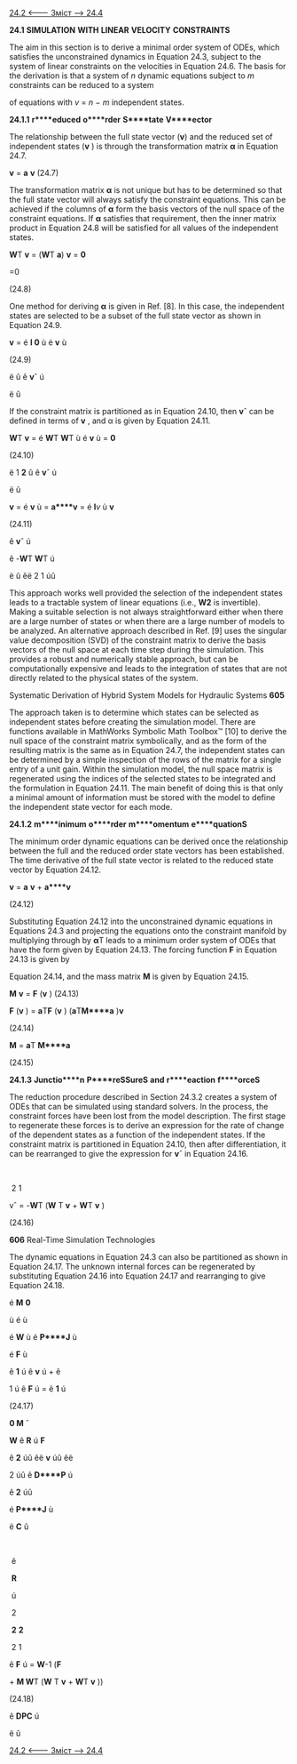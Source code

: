 [24.2 <--- ](24_2.md) [   Зміст   ](README.md) [--> 24.4](24_4.md)

**24.1**     **SIMULATION** **WITH** **LINEAR** **VELOCITY** **CONSTRAINTS**

The aim in this section is to derive a minimal order system of ODEs, which satisfies the unconstrained dynamics in Equation 24.3, subject to the system of linear constraints on the velocities in Equation 24.6. The basis for the derivation is that a system of *n* dynamic equations subject to *m* constraints can be reduced to a system

of equations with *v* = *n* − *m* independent states.

**24.1.1**             **r****educed** **o****rder** **S****tate** **V****ector**

The relationship between the full state vector (**v**) and the reduced set of independent states (**v** ) is through the transformation matrix **α** in Equation 24.7.

**v** = **a** **v**                      (24.7)

The transformation matrix **α** is not unique but has to be determined so that the full state vector will always satisfy the constraint equations. This can be achieved if the columns of **α** form the basis vectors of the null space of the constraint equations. If **α** satisfies that requirement, then the inner matrix product in Equation 24.8 will be satisfied for all values of the independent states.

**W**T **v** = (**W**T **a**) **v** = **0**



  

=0



(24.8)



One method for deriving **α** is given in Ref. [8]. In this case, the independent states are selected to be a subset of the full state vector as shown in Equation 24.9.



**v** = é **I 0** ù é **v** ù





(24.9)



ë    û ê **v**ˆ ú

ë û

If the constraint matrix is partitioned as in Equation 24.10, then **v**ˆ can be defined in terms of **v** , and α is given by Equation 24.11.



**W**T **v** = é **W**T **W**T ù é **v** ù = **0**





(24.10)



ë   1      **2** û ê **v**ˆ ú



ë û

**v** = é **v** ù = **a****v** = é    **I***v*       ù **v** 





 

(24.11)



ê **v**ˆ ú



ê -**W**T **W**T ú



ë  û        êë   2      1 úû

This approach works well provided the selection of the independent states leads to a tractable system of linear equations (i.e., **W2** is invertible). Making a suitable selection is not always straightforward either when there are a large number of states or when there are a large number of models to be analyzed. An alternative approach described in Ref. [9] uses the singular value decomposition (SVD) of the constraint matrix to derive the basis vectors of the null space at each time step during the simulation. This provides a robust and numerically stable approach, but can be computationally expensive and leads to the integration of states that are not directly related to the physical states of the system.



Systematic Derivation of Hybrid System Models for Hydraulic Systems      **605**

 

The approach taken is to determine which states can be selected as independent states before creating the simulation model. There are functions available in MathWorks Symbolic Math Toolbox™ [10] to derive the null space of the constraint matrix symbolically, and as the form of the resulting matrix is the same as in Equation 24.7, the independent states can be determined by a simple inspection of the rows of the matrix for a single entry of a unit gain. Within the simulation model, the null space matrix is regenerated using the indices of the selected states to be integrated and the formulation in Equation 24.11. The main benefit of doing this is that only a minimal amount of information must be stored with the model to define the independent state vector for each mode.

 

**24.1.2**              **m****inimum** **o****rder** **m****omentum** **e****quationS**

The minimum order dynamic equations can be derived once the relationship between the full and the reduced order state vectors has been established. The time derivative of the full state vector is related to the reduced state vector by Equation 24.12.

 



**v** = **a** **v** + **a****v** 



(24.12)



 

Substituting Equation 24.12 into the unconstrained dynamic equations in Equations 24.3 and projecting the equations onto the constraint manifold by multiplying through by **α**T leads to a minimum order system of ODEs that have the form given by Equation 24.13. The forcing function **F** in Equation 24.13 is given by

Equation 24.14, and the mass matrix **M** is given by Equation 24.15.

 

**M** **v** = **F** (**v** )                    (24.13)

 



**F** (**v** ) = **a**T**F** (**v** ) (**a**T**M****a** )**v** 





(24.14)



 



**M** = **a**T **M****a**



(24.15)



 

**24.1.3**              **J****u****n****c****t****i****o****n** **P****reSSureS** **and** **r****eaction** **f****orceS**

The reduction procedure described in Section 24.3.2 creates a system of ODEs that can be simulated using standard solvers. In the process, the constraint forces have been lost from the model description. The first stage to regenerate these forces is to derive an expression for the rate of change of the dependent states as a function of the independent states. If the constraint matrix is partitioned in Equation 24.10, then after differentiation, it can be rearranged to give the expression for **v**ˆ in Equation 24.16.

 



​        

​        2                  1        



vˆ = -**W**T (**W** T **v** + **W**T **v** )







(24.16)



**606**                                       Real-Time Simulation Technologies

 

The dynamic equations in Equation 24.3 can also be partitioned as shown in Equation 24.17. The unknown internal forces can be regenerated by substituting Equation 24.16 into Equation 24.17 and rearranging to give Equation 24.18.



 

é **M**   **0**





ù é ù



é **W** ù é **P****J** ù





é **F** ù



ê   **1**     ú ê **v** ú + ê



1 ú ê **F**  ú = ê **1** ú



(24.17)



**0 M**     ˆ 



**W**   ê   **R** ú    **F**



 ê      **2** úû êë **v** úû êë



2 úû ê **D****P** ú



 ê **2** úû



 

é **P****J** ù



ë   **C** û



​     

​        ê        



​        **R**        



​        ú        



​        2        



​        **2**        **2**        



​        2                  1        



ê **F**  ú = **W**-1 (**F**





\+ **M W**T (**W** T **v** + **W**T **v** ))



(24.18)



ê **D****P****C** ú

ë     û

 

[24.2 <--- ](24_2.md) [   Зміст   ](README.md) [--> 24.4](24_4.md)